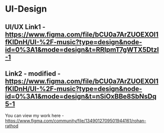 # UI-Design
UI/UX
Link1 - https://www.figma.com/file/bCU0a7ArZUOEXOI1fKlDnH/UI-%2F-music?type=design&node-id=0%3A1&mode=design&t=RRIpmT7gWTX5Dtzl-1
--------------------------------------------------------------------------------------------------------------------------------------------------------------------------
Link2 - modified - https://www.figma.com/file/bCU0a7ArZUOEXOI1fKlDnH/UI-%2F-music?type=design&node-id=0%3A1&mode=design&t=nSiOxBBe8SbNsDq5-1
--------------------------------------------------------------------------------------------------------------------------------------------------------------------------

You can view my work here - https://www.figma.com/community/file/1349012709501944161/rohan-rathod
